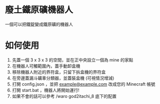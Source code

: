 # 廢土鐵原礦機器人
 一個可以把鐵錠變成鐵原礦的機器人

# 如何使用
1. 先蓋一個 3 x 3 x 3 的空間，並在正中央設立一個為 mine 的家點
2. 在機器人可觸範圍內，蓋手動卸盒機
3. 移除機器人附近的界符盒，只留下拆盒機的界符盒
4. 在旁邊蓋漏斗礦車分類器，並蓋裝盒機 (可視情況增減)
5. 打開 config.json ，並把 example@example.com 改成您的 Minecraft 帳號
6. 打開 start.bat ，機器人將開始運行!
7. 如果不會的話可以參考 /waro god2itachi_8 底下的配置
